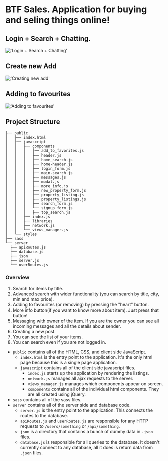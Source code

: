 # BTF Sales. Application for buying and seling things online!

## Login + Search + Chatting.

!['Login + Search + Chatting'](https://github.com/FedorMashoshin/btf_APP/blob/master/README%20DOCS/BTF_Login%2BSearch%2BChatting.gif)

## Create new Add

!['Creating new add'](https://github.com/FedorMashoshin/btf_APP/blob/master/README%20DOCS/BTF_CreateAdd.gif)

## Adding to favourites

!['Adding to favourites'](https://github.com/FedorMashoshin/btf_APP/blob/master/README%20DOCS/BTF_AddingToFav.gif)

## Project Structure

```
├── public
│   ├── index.html
│   ├── javascript
│   │   ├── components
│   │   │   │── add_to_favorites.js
│   │   │   ├── header.js
│   │   │   ├── home_search.js
│   │   │   ├── home-header.js
│   │   │   ├── login_form.js
│   │   │   ├── main-search.js
│   │   │   ├── messages.js
│   │   │   ├── modal.js
│   │   │   ├── more_info.js
│   │   │   ├── new_property_form.js
│   │   │   ├── property_listing.js
│   │   │   ├── property_listings.js
│   │   │   ├── search_form.js
│   │   │   └── signup_form.js
│   │   │   ├── top_search.js
│   │   ├── index.js
│   │   ├── libraries
│   │   ├── network.js
│   │   └── views_manager.js
│   └── styles
├── sass
└── server
  ├── apiRoutes.js
  ├── database.js
  ├── json
  ├── server.js
  └── userRoutes.js
```

### Overview

1. Search for items by title.
2. Advanced search with wider functionality (you can search by title, city, min and max price).
3. Adding to favourites (or removing) by pressing the "heart" button.
4. More info button(if you want to know more about item). Just press that button!
5. Messaging with owner of the item. If you are the owner you can see all incoming messages and all the details about sender.
6. Creating a new post.
7. You can see the list of your items.
8. You can search even if you are not logged in.

- `public` contains all of the HTML, CSS, and client side JavaScript.
  - `index.html` is the entry point to the application. It's the only html page because this is a single page application.
  - `javascript` contains all of the client side javascript files.
    - `index.js` starts up the application by rendering the listings.
    - `network.js` manages all ajax requests to the server.
    - `views_manager.js` manages which components appear on screen.
    - `components` contains all of the individual html components. They are all created using jQuery.
- `sass` contains all of the sass files.
- `server` contains all of the server side and database code.
  - `server.js` is the entry point to the application. This connects the routes to the database.
  - `apiRoutes.js` and `userRoutes.js` are responsible for any HTTP requests to `/users/something` or `/api/something`.
  - `json` is a directory that contains a bunch of dummy data in `.json` files.
  - `database.js` is responsible for all queries to the database. It doesn't currently connect to any database, all it does is return data from `.json` files.
